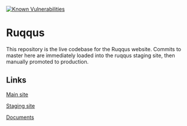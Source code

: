 [![Known Vulnerabilities](https://snyk.io//test/github/ruqqus/ruqqus/badge.svg?targetFile=requirements.txt)](https://snyk.io//test/github/ruqqus/ruqqus?targetFile=requirements.txt)

# Ruqqus

This repository is the live codebase for the Ruqqus website. Commits to master here are immediately loaded into the ruqqus staging site, then manually promoted to production.

## Links

[Main site](https://ruqq.us)

[Staging site](https://tee-dee-staging.herokuapp.com)

[Documents](https://docs.ruqq.us)
